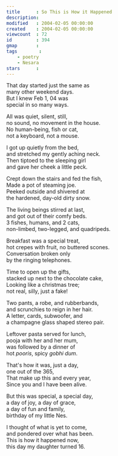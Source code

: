 ```yaml
---
title      : So This is How it Happened
description:
modified   : 2004-02-05 00:00:00
created    : 2004-02-05 00:00:00
viewcount  : 72
id         : 394
gmap       :
tags        :
    - poetry
    - Nesara
stars      :
---
```


That day started just the same as  
many other weekend days.  
But I knew Feb 1, 04 was  
special in so many ways.  

All was quiet, silent, still,  
no sound, no movement in the house.  
No human-being, fish or cat,  
not a keyboard, not a mouse.  

I got up quietly from the bed,  
and stretched my gently aching neck.  
Then tiptoed to the sleeping girl  
and gave her cheek a little peck.  

Crept down the stairs and fed the fish,  
Made a pot of steaming joe.  
Peeked outside and shivered at  
the hardened, day-old dirty snow.  

The living beings stirred at last,  
and got out of their comfy beds.  
3 fishes, humans, and 2 cats,  
non-limbed, two-legged, and quadripeds.  

Breakfast was a special treat,  
hot crepes with fruit, no buttered scones.  
Conversation broken only  
by the ringing telephones.  

Time to open up the gifts,  
stacked up next to the chocolate cake,  
Looking like a christmas tree;  
not real, silly, just a fake!  

Two pants, a robe, and rubberbands,  
and scrunchies to reign in her hair.  
A letter, cards, subwoofer, and  
a champagne glass shaped stereo pair.  

Leftover pasta served for lunch,  
pooja with her and her mum,  
was followed by a dinner of  
hot *pooris*, spicy *gobhi dum*.  

That's how it was, just a day,  
one out of the 365,  
That make up this and every year,  
Since you and I have been alive.  

But this was special, a special day,  
a day of joy, a day of grace,  
a day of fun and family,  
birthday of my little Nes.  

I thought of what is yet to come,  
and pondered over what has been.  
This is how it happened now,  
this day my daughter turned 16.  

